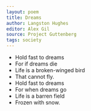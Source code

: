 ```yaml
---
layout: poem
title: Dreams
author: Langston Hughes
editor: Alex Gil
source: Project Guttenberg
tags: society
---
```


- Hold fast to dreams
- For if dreams die
- Life is a broken-winged bird
- That cannot fly.
- Hold fast to dreams
- For when dreams go
- Life is a barren field
- Frozen with snow.
